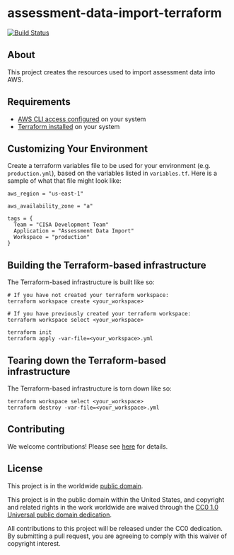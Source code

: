 # assessment-data-import-terraform #

[![Build Status](https://travis-ci.com/cisagov/assessment-data-import-terraform.svg?branch=develop)](https://travis-ci.com/cisagov/assessment-data-import-terraform)

## About ##

This project creates the resources used to import assessment data into AWS.

## Requirements ##

* [AWS CLI access
  configured](
  https://docs.aws.amazon.com/cli/latest/userguide/cli-chap-configure.html)
  on your system
* [Terraform installed](
  https://learn.hashicorp.com/terraform/getting-started/install.html)
  on your system

## Customizing Your Environment ##

Create a terraform variables file to be used for your environment (e.g.
  `production.yml`), based on the variables listed in `variables.tf`.
  Here is a sample of what that file might look like:

```
aws_region = "us-east-1"

aws_availability_zone = "a"

tags = {
  Team = "CISA Development Team"
  Application = "Assessment Data Import"
  Workspace = "production"
}
```

## Building the Terraform-based infrastructure ##

The Terraform-based infrastructure is built like so:
```
# If you have not created your terraform workspace:
terraform workspace create <your_workspace>

# If you have previously created your terraform workspace:
terraform workspace select <your_workspace>

terraform init
terraform apply -var-file=<your_workspace>.yml
```

## Tearing down the Terraform-based infrastructure ##

The Terraform-based infrastructure is torn down like so:
```
terraform workspace select <your_workspace>
terraform destroy -var-file=<your_workspace>.yml
```

## Contributing ##

We welcome contributions!  Please see [here](CONTRIBUTING.md) for
details.

## License ##

This project is in the worldwide [public domain](LICENSE.md).

This project is in the public domain within the United States, and
copyright and related rights in the work worldwide are waived through
the [CC0 1.0 Universal public domain
dedication](https://creativecommons.org/publicdomain/zero/1.0/).

All contributions to this project will be released under the CC0
dedication. By submitting a pull request, you are agreeing to comply
with this waiver of copyright interest.
